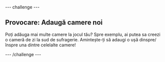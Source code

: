 \--- challenge \---

## Provocare: Adaugă camere noi

Poți adăuga mai multe camere la jocul tău? Spre exemplu, ai putea sa creezi o cameră de zi la sud de sufragerie. Amintește-ți să adaugi o ușă dinspre/înspre una dintre celelalte camere!

\--- /challenge \---